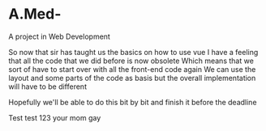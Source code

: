 # A.Med-
A project in Web Development 

So now that sir has taught us the basics on how to use vue 
I have a feeling that all the code that we did before
is now obsolete
Which means that we sort of have to start over with
all the front-end code again
We can use the layout and some parts of the code as basis
but the overall implementation will have to be different

Hopefully we'll be able to do this bit by bit and finish 
it before the deadline

Test test 123 your mom gay 
